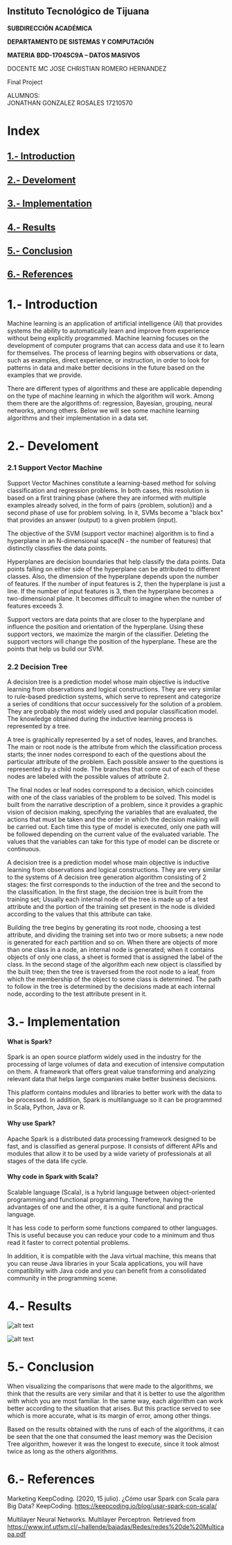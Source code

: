 ## Instituto Tecnológico de Tijuana

**SUBDIRECCIÓN ACADÉMICA**

**DEPARTAMENTO DE SISTEMAS Y COMPUTACIÓN**

**MATERIA**
**BDD-1704SC9A – DATOS MASIVOS** 


DOCENTE
MC JOSE CHRISTIAN ROMERO HERNANDEZ


Final Project

ALUMNOS:                        
JONATHAN GONZALEZ ROSALES 17210570


# Index

## [1.- Introduction](#Introduction)
## [2.- Develoment](#Develoment)
## [3.- Implementation](#Implementation)
## [4.- Results](#Results)
## [5.- Conclusion](#Conclusion)
## [6.- References](#References)



# 1.- Introduction <a name="Introduction"></a>

Machine learning is an application of artificial intelligence (AI) that provides systems the ability to automatically learn and improve from experience without being explicitly programmed. Machine learning focuses on the development of computer programs that can access data and use it to learn for themselves.
The process of learning begins with observations or data, such as examples, direct experience, or instruction, in order to look for patterns in data and make better decisions in the future based on the examples that we provide. 

There are different types of algorithms and these are applicable depending on the type of machine learning in which the algorithm will work. Among them there are the algorithms of: regression, Bayesian, grouping, neural networks, among others. Below we will see some machine learning algorithms and their implementation in a data set.

# 2.- Develoment <a name="Develoment"></a>

### 2.1 Support Vector Machine

Support Vector Machines constitute a learning-based method for solving classification and regression problems. In both cases, this resolution is based on a first training phase (where they are informed with multiple examples already solved, in the form of pairs {problem, solution}) and a second phase of use for problem solving. In it, SVMs become a "black box" that provides an answer (output) to a given problem (input).

The objective of the SVM (support vector machine) algorithm is to find a hyperplane in an N-dimensional space(N - the number of features) that distinctly classifies the data points.


Hyperplanes are decision boundaries that help classify the data points. Data points falling on either side of the hyperplane can be attributed to different classes. Also, the dimension of the hyperplane depends upon the number of features. If the number of input features is 2, then the hyperplane is just a line. If the number of input features is 3, then the hyperplane becomes a two-dimensional plane. It becomes difficult to imagine when the number of features exceeds 3. 

Support vectors are data points that are closer to the hyperplane and influence the position and orientation of the hyperplane. Using these support vectors, we maximize the margin of the classifier. Deleting the support vectors will change the position of the hyperplane. These are the points that help us build our SVM.

### 2.2 Decision Tree

A decision tree is a prediction model whose main objective is inductive learning from observations and logical constructions. They are very similar to rule-based prediction systems, which serve to represent and categorize a series of conditions that occur successively for the solution of a problem. They are probably the most widely used and popular classification model. The knowledge obtained during the inductive learning process is represented by a tree.

A tree is graphically represented by a set of nodes, leaves, and branches. The main or root node is the attribute from which the classification process starts; the inner nodes correspond to each of the questions about the particular attribute of the problem. Each possible answer to the questions is represented by a child node. The branches that come out of each of these nodes are labeled with the possible values of attribute 2. 

The final nodes or leaf nodes correspond to a decision, which coincides with one of the class variables of the problem to be solved. This model is built from the narrative description of a problem, since it provides a graphic vision of decision making, specifying the variables that are evaluated, the actions that must be taken and the order in which the decision making will be carried out. Each time this type of model is executed, only one path will be followed depending on the current value of the evaluated variable. The values that the variables can take for this type of model can be discrete or continuous.

A decision tree is a prediction model whose main objective is inductive learning from observations and logical constructions. They are very similar to the systems of A decision tree generation algorithm consisting of 2 stages: the first corresponds to the induction of the tree and the second to the classification. In the first stage, the decision tree is built from the training set; Usually each internal node of the tree is made up of a test attribute and the portion of the training set present in the node is divided according to the values that this attribute can take. 

Building the tree begins by generating its root node, choosing a test attribute, and dividing the training set into two or more subsets; a new node is generated for each partition and so on. When there are objects of more than one class in a node, an internal node is generated; when it contains objects of only one class, a sheet is formed that is assigned the label of the class. In the second stage of the algorithm each new object is classified by the built tree; then the tree is traversed from the root node to a leaf, from which the membership of the object to some class is determined. The path to follow in the tree is determined by the decisions made at each internal node, according to the test attribute present in it.

# 3.- Implementation <a name="Implementation"></a>
 
#### What is Spark?

Spark is an open source platform widely used in the industry for the processing of large volumes of data and execution of intensive computation on them. A framework that offers great value transforming and analyzing relevant data that helps large companies make better business decisions.

This platform contains modules and libraries to better work with the data to be processed. In addition, Spark is multilanguage so it can be programmed in Scala, Python, Java or R.

#### Why use Spark?

Apache Spark is a distributed data processing framework designed to be fast, and is classified as general purpose. It consists of different APIs and modules that allow it to be used by a wide variety of professionals at all stages of the data life cycle.

#### Why code in Spark with Scala?

Scalable language (Scala), is a hybrid language between object-oriented programming and functional programming. Therefore, having the advantages of one and the other, it is a quite functional and practical language.

It has less code to perform some functions compared to other languages. This is useful because you can reduce your code to a minimum and thus read it faster to correct potential problems.

In addition, it is compatible with the Java virtual machine, this means that you can reuse Java libraries in your Scala applications, you will have compatibility with Java code and you can benefit from a consolidated community in the programming scene.


# 4.- Results <a name="Results"></a>

![alt text](Evaluacion/svm.PNG)


![alt text](Evaluacion/DecisionTree.PNG)


# 5.- Conclusion <a name="Conclusion"></a>

When visualizing the comparisons that were made to the algorithms, we think that the results are very similar and that it is better to use the algorithm with which you are most familiar. In the same way, each algorithm can work better according to the situation that arises. But this practice served to see which is more accurate, what is its margin of error, among other things.

Based on the results obtained with the runs of each of the algorithms, it can be seen that the one that consumed the least memory was the Decision Tree algorithm, however it was the longest to execute, since it took almost twice as long as the others algorithms.

# 6.- References <a name="References"></a>

Marketing KeepCoding. (2020, 15 julio). ¿Cómo usar Spark con Scala para Big Data? KeepCoding. https://keepcoding.io/blog/usar-spark-con-scala/

Multilayer Neural Networks. Multilayer Perceptron. Retrieved from https://www.inf.utfsm.cl/~hallende/bajadas/Redes/redes%20de%20Multicapa.pdf


